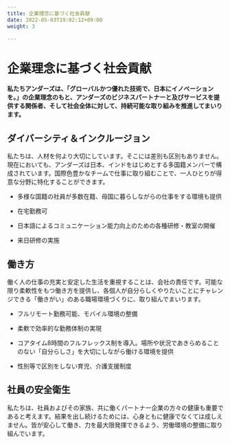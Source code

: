```yaml
---
title: 企業理念に基づく社会貢献
date: 2022-05-03T19:02:12+09:00
weight: 3

---
```


# 企業理念に基づく社会貢献

**私たちアンダーズは、「グローバルかつ優れた技術で、日本にイノベーションを。」の企業理念のもと、アンダーズのビジネスパートナーと及びサービスを提供する関係者、そして社会全体に対して、持続可能な取り組みを推進してまいります。**

## ダイバーシティ＆インクルージョン

私たちは、人材を何より大切にしています。そこには差別も区別もありません。現在においても、アンダーズは日本、インドをはじめとする多国籍メンバーで構成されています。国際色豊かなチームで仕事に取り組むことで、一人ひとりが得意な分野に特化することができます。

- 多様な国籍の社員が多数在籍、母国に暮らしながらの仕事をする環境も提供

- 在宅勤務可

- 日本語によるコミュニケーション能力向上のための各種研修・教室の開催

- 来日研修の実施

## 働き方

働く人の仕事の充実と安定した生活を重視することは、会社の責任です。可能な限り柔軟性をもつ働き方を提供し、各個人が自分らしくやりたいことにチャレンジできる「働きがい」のある職場環境づくりに、取り組んでまいります。

- フルリモート勤務可能、モバイル環境の整備

- 柔軟で効率的な勤務体制の実現

- コアタイム8時間のフルフレックス制を導入。場所や状況であきらめることのない「自分らしさ」を大切にしながら働ける環境を提供

- 性別等で区別をしない育児、介護支援制度

## 社員の安全衛生

私たちは、社員およびその家族、共に働くパートナー企業の方々の健康も重要であると考えます。結果を出し続けるためには、心身ともに健康でなくては成しえません。皆が安心して働き、力を最大限発揮できるよう、労働環境の整備に取り組んでいます。
